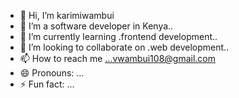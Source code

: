- 👋 Hi, I’m karimiwambui
- 👀 I’m a software developer in Kenya..
- 🌱 I’m currently learning .frontend development..
- 💞️ I’m looking to collaborate on .web development..
- 📫 How to reach me ...vwambui108@gmail.com
- 😄 Pronouns: ...
- ⚡ Fun fact: ...

<!---
karimiwambui383/karimiwambui383 is a ✨ special ✨ repository because its `README.md` (this file) appears on your GitHub profile.
You can click the Preview link to take a look at your changes.
--->
